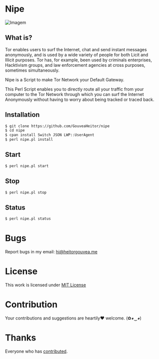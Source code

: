 # Nipe

![Imagem](http://i.imgur.com/1XjfHPb.png)

## What is?

Tor enables users to surf the Internet, chat and send instant messages anonymously,  and is used by a wide
variety of people for both Licit and Illicit purposes. Tor has, for example, been used by criminals enterprises,
Hacktivism groups, and law enforcement  agencies at cross purposes, sometimes simultaneously.

Nipe is a Script to make Tor Network your Default Gateway.

This Perl Script enables you to directly route all your traffic from your computer to the Tor Network through which
you can surf the Internet Anonymously without having to worry about being tracked or traced back.


## Installation

```bash
$ git clone https://github.com/GouveaHeitor/nipe
$ cd nipe
$ cpan install Switch JSON LWP::UserAgent
$ perl nipe.pl install

```

## Start

```bash
$ perl nipe.pl start

```

## Stop

```bash
$ perl nipe.pl stop

```

## Status

```bash
$ perl nipe.pl status

```

# Bugs

Report bugs in my email: [hi@heitorgouvea.me](mailto:hi@heitorgouvea.me)

# License

This work is licensed under [MIT License](https://github.com/GouveaHeitor/nipe/blob/master/LICENSE.md)

# Contribution

Your contributions and suggestions are heartily♥ welcome. (✿◕‿◕)


# Thanks

Everyone who has [contributed](https://github.com/GouveaHeitor/nipe/graphs/contributors).
